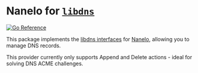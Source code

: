 Nanelo for [`libdns`](https://github.com/libdns/libdns)
=======================

[![Go Reference](https://pkg.go.dev/badge/test.svg)](https://pkg.go.dev/github.com/libdns/nanelo)

This package implements the [libdns interfaces](https://github.com/libdns/libdns) for [Nanelo](https://nanelo.com/), allowing you to manage DNS records.

This provider currently only supports Append and Delete actions - ideal for solving DNS ACME challenges.